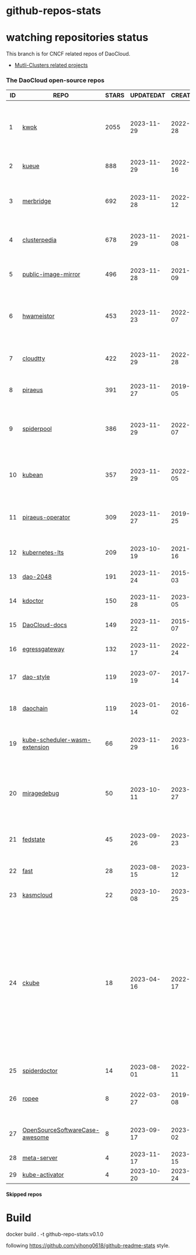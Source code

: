 # github-repos-stats

# watching repositories status

This branch is for CNCF related repos of DaoCloud.
- [Mutli-Clusters related projects](https://github.com/pacoxu/github-repos-stats/tree/multi-clusters)


<!--START_SECTION:github_repos-->
### The DaoCloud open-source repos
| ID |                                                REPO                                                | STARS | UPDATEDAT  | CREATEDAT  | FORKSCOUNT |                                                                                                                     DESCRIPTIONS                                                                                                                     |
|----|----------------------------------------------------------------------------------------------------|-------|------------|------------|------------|------------------------------------------------------------------------------------------------------------------------------------------------------------------------------------------------------------------------------------------------------|
|  1 | [kwok](https://github.com/kubernetes-sigs/kwok)                                                    |  2055 | 2023-11-29 | 2022-07-28 |        159 | Kubernetes WithOut Kubelet -  Simulates thousands of Nodes and Clusters.                                                                                                                                                                             |
|  2 | [kueue](https://github.com/kubernetes-sigs/kueue)                                                  |   888 | 2023-11-29 | 2022-02-16 |        123 | Kubernetes-native Job Queueing                                                                                                                                                                                                                       |
|  3 | [merbridge](https://github.com/merbridge/merbridge)                                                |   692 | 2023-11-28 | 2022-01-12 |         90 | Use eBPF to speed up your Service Mesh like crossing an Einstein-Rosen Bridge.                                                                                                                                                                       |
|  4 | [clusterpedia](https://github.com/clusterpedia-io/clusterpedia)                                    |   678 | 2023-11-29 | 2021-10-08 |        112 | The Encyclopedia of Kubernetes clusters                                                                                                                                                                                                              |
|  5 | [public-image-mirror](https://github.com/DaoCloud/public-image-mirror)                             |   496 | 2023-11-28 | 2021-09-09 |         94 | 很多镜像都在国外。比如 gcr 。国内下载很慢，需要加速。                                                                                                                                                                                                |
|  6 | [hwameistor](https://github.com/hwameistor/hwameistor)                                             |   453 | 2023-11-23 | 2022-03-07 |         66 | Hwameistor is an HA local storage system for cloud-native stateful workloads.                                                                                                                                                                        |
|  7 | [cloudtty](https://github.com/cloudtty/cloudtty)                                                   |   422 | 2023-11-29 | 2022-04-28 |         54 | A Friendly Kubernetes CloudShell (Web Terminal) !                                                                                                                                                                                                    |
|  8 | [piraeus](https://github.com/piraeusdatastore/piraeus)                                             |   391 | 2023-11-27 | 2019-12-05 |         42 | High Available Datastore for Kubernetes                                                                                                                                                                                                              |
|  9 | [spiderpool](https://github.com/spidernet-io/spiderpool)                                           |   386 | 2023-11-29 | 2022-03-07 |         58 | Underlay and RDMA network solution of the Kubernetes, for bare metal, VM and any public cloud                                                                                                                                                        |
| 10 | [kubean](https://github.com/kubean-io/kubean)                                                      |   357 | 2023-11-29 | 2022-07-05 |         21 |  :seedling: Kubernetes lifecycle management operator based on kubespray.                                                                                                                                                                             |
| 11 | [piraeus-operator](https://github.com/piraeusdatastore/piraeus-operator)                           |   309 | 2023-11-27 | 2019-07-25 |         51 | The Piraeus Operator manages LINSTOR clusters in Kubernetes.                                                                                                                                                                                         |
| 12 | [kubernetes-lts](https://github.com/klts-io/kubernetes-lts)                                        |   209 | 2023-10-19 | 2021-07-16 |         18 | Kubernetes LTS(long term support)                                                                                                                                                                                                                    |
| 13 | [dao-2048](https://github.com/DaoCloud/dao-2048)                                                   |   191 | 2023-11-24 | 2015-06-03 |       2346 | 2048 is a number puzzle game.                                                                                                                                                                                                                        |
| 14 | [kdoctor](https://github.com/kdoctor-io/kdoctor)                                                   |   150 | 2023-11-28 | 2023-06-05 |         14 | data plane testing utility of cloud native                                                                                                                                                                                                           |
| 15 | [DaoCloud-docs](https://github.com/DaoCloud/DaoCloud-docs)                                         |   149 | 2023-11-22 | 2015-11-07 |        166 | DaoCloud Enterprise 5.0 Documentation                                                                                                                                                                                                                |
| 16 | [egressgateway](https://github.com/spidernet-io/egressgateway)                                     |   132 | 2023-11-17 | 2022-10-24 |         14 | Network egress policy for Kubernetes                                                                                                                                                                                                                 |
| 17 | [dao-style](https://github.com/DaoCloud/dao-style)                                                 |   119 | 2023-07-19 | 2017-03-14 |         14 | 🎉 A high quality component library built on Vue.js 2.0                                                                                                                                                                                              |
| 18 | [daochain](https://github.com/DaoCloud/daochain)                                                   |   119 | 2023-01-14 | 2016-11-02 |         30 | Docker image verification system based on Ethereum                                                                                                                                                                                                   |
| 19 | [kube-scheduler-wasm-extension](https://github.com/kubernetes-sigs/kube-scheduler-wasm-extension)  |    66 | 2023-11-29 | 2023-05-16 |         11 | All the things to make the scheduler extendable with wasm.                                                                                                                                                                                           |
| 20 | [miragedebug](https://github.com/miragedebug/miragedebug)                                          |    50 | 2023-10-11 | 2023-04-27 |          2 | MirageDebug: Local remote debugging for Kubernetes apps, enabling fully authentic environment debugging.                                                                                                                                             |
| 21 | [fedstate](https://github.com/fedstate/fedstate)                                                   |    45 | 2023-09-26 | 2023-05-23 |         11 | Federated middleware based on Karmada                                                                                                                                                                                                                |
| 22 | [fast](https://github.com/Fish-pro/fast)                                                           |    28 | 2023-08-15 | 2023-04-12 |          1 | Fast is a Kubernetes CNI based on eBPF implementation                                                                                                                                                                                                |
| 23 | [kasmcloud](https://github.com/wasmCloud/kasmcloud)                                                |    22 | 2023-10-08 | 2023-08-25 |          3 | Kubernetes + wasmCloud                                                                                                                                                                                                                               |
| 24 | [ckube](https://github.com/DaoCloud/ckube)                                                         |    18 | 2023-04-16 | 2022-03-17 |          6 | Kubernetes APIServer 高性能代理组件，代理 APIServer 的 List 请求，其它类型的请求会直接反向代理到原生 APIServer。 CKube 还额外支持了分页、搜索和索引等功能。 并且，CKube 100% 兼容原生 kubectl 和 kube client sdk，只需要简单的配置即可实现全局替换。 |
| 25 | [spiderdoctor](https://github.com/spidernet-io/spiderdoctor)                                       |    14 | 2023-08-01 | 2022-11-11 |          3 | spiderdoctor                                                                                                                                                                                                                                         |
| 26 | [ropee](https://github.com/DaoCloud/ropee)                                                         |     8 | 2022-03-27 | 2019-07-08 |          0 | A scalable prometheus remote storage adapter for splunk.                                                                                                                                                                                             |
| 27 | [OpenSourceSoftwareCase-awesome](https://github.com/MorningSunKing/OpenSourceSoftwareCase-awesome) |     8 | 2023-09-17 | 2023-08-02 |          1 | Summary of Open-source software dispute cases                                                                                                                                                                                                        |
| 28 | [meta-server](https://github.com/DataTunerX/meta-server)                                           |     4 | 2023-11-17 | 2023-09-15 |          3 | meta-server                                                                                                                                                                                                                                          |
| 29 | [kube-activator](https://github.com/wzshiming/kube-activator)                                      |     4 | 2023-10-20 | 2023-09-24 |          2 | kube-activator                                                                                                                                                                                                                                       |



#### Skipped repos
<!--END_SECTION:github_repos-->

# Build

docker build . -t github-repo-stats:v0.1.0

following https://github.com/yihong0618/github-readme-stats style.
